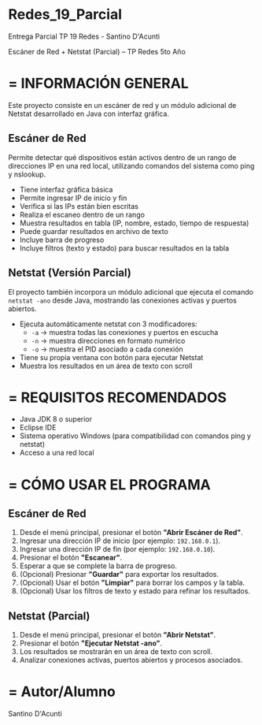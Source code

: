 # Redes_19_Parcial
Entrega Parcial TP 19 Redes - Santino D'Acunti

Escáner de Red + Netstat (Parcial) – TP Redes 5to Año

=
INFORMACIÓN GENERAL
=

Este proyecto consiste en un escáner de red y un módulo adicional de Netstat desarrollado en Java con interfaz gráfica.

Escáner de Red
--------------
Permite detectar qué dispositivos están activos dentro de un rango de direcciones IP en una red local, utilizando comandos del sistema como ping y nslookup.

- Tiene interfaz gráfica básica
- Permite ingresar IP de inicio y fin
- Verifica si las IPs están bien escritas
- Realiza el escaneo dentro de un rango
- Muestra resultados en tabla (IP, nombre, estado, tiempo de respuesta)
- Puede guardar resultados en archivo de texto
- Incluye barra de progreso
- Incluye filtros (texto y estado) para buscar resultados en la tabla

Netstat (Versión Parcial)
-------------------------
El proyecto también incorpora un módulo adicional que ejecuta el comando `netstat -ano` desde Java, mostrando las conexiones activas y puertos abiertos.

- Ejecuta automáticamente netstat con 3 modificadores:
  - `-a` → muestra todas las conexiones y puertos en escucha
  - `-n` → muestra direcciones en formato numérico
  - `-o` → muestra el PID asociado a cada conexión
- Tiene su propia ventana con botón para ejecutar Netstat
- Muestra los resultados en un área de texto con scroll

=
REQUISITOS RECOMENDADOS
=

- Java JDK 8 o superior
- Eclipse IDE
- Sistema operativo Windows (para compatibilidad con comandos ping y netstat)
- Acceso a una red local

=
CÓMO USAR EL PROGRAMA
=

Escáner de Red
--------------
1. Desde el menú principal, presionar el botón **"Abrir Escáner de Red"**.
2. Ingresar una dirección IP de inicio (por ejemplo: `192.168.0.1`).
3. Ingresar una dirección IP de fin (por ejemplo: `192.168.0.10`).
4. Presionar el botón **"Escanear"**.
5. Esperar a que se complete la barra de progreso.
6. (Opcional) Presionar **"Guardar"** para exportar los resultados.
7. (Opcional) Usar el botón **"Limpiar"** para borrar los campos y la tabla.
8. (Opcional) Usar los filtros de texto y estado para refinar los resultados.

Netstat (Parcial)
-----------------
1. Desde el menú principal, presionar el botón **"Abrir Netstat"**.
2. Presionar el botón **"Ejecutar Netstat -ano"**.
3. Los resultados se mostrarán en un área de texto con scroll.
4. Analizar conexiones activas, puertos abiertos y procesos asociados.

=
Autor/Alumno
=

Santino D'Acunti
